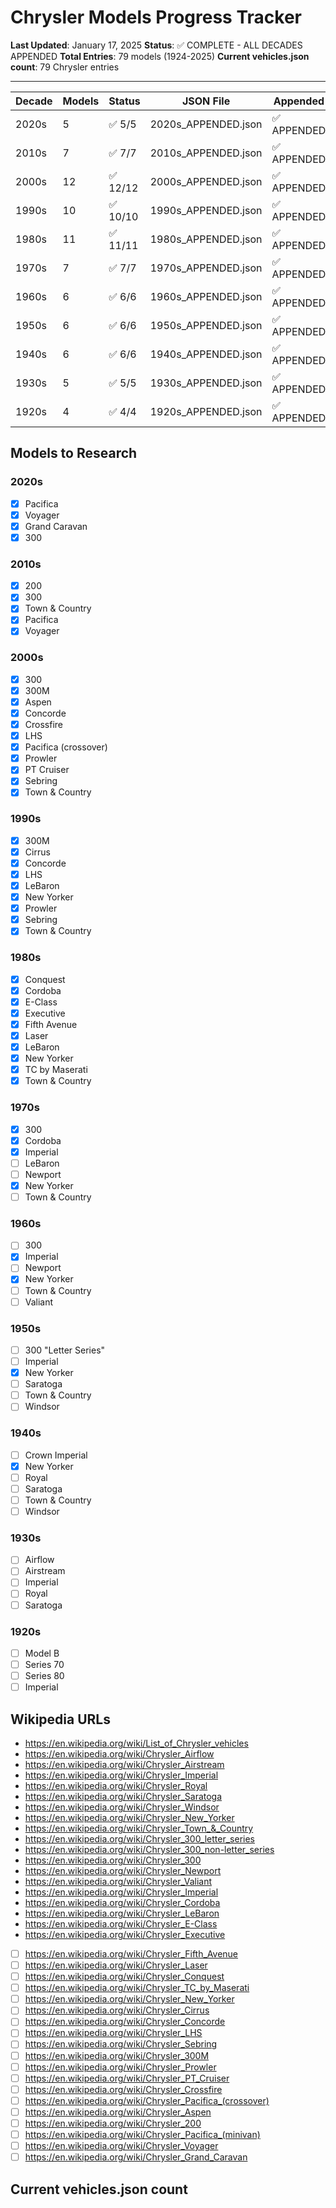 # Chrysler Models Progress Tracker

**Last Updated**: January 17, 2025
**Status**: ✅ COMPLETE - ALL DECADES APPENDED
**Total Entries**: 79 models (1924-2025)
**Current vehicles.json count**: 79 Chrysler entries

---

| Decade | Models | Status | JSON File | Appended |
|---|---|---|---|---|
| 2020s | 5 | ✅ 5/5 | 2020s_APPENDED.json | ✅ APPENDED |
| 2010s | 7 | ✅ 7/7 | 2010s_APPENDED.json | ✅ APPENDED |
| 2000s | 12 | ✅ 12/12 | 2000s_APPENDED.json | ✅ APPENDED |
| 1990s | 10 | ✅ 10/10 | 1990s_APPENDED.json | ✅ APPENDED |
| 1980s | 11 | ✅ 11/11 | 1980s_APPENDED.json | ✅ APPENDED |
| 1970s | 7 | ✅ 7/7 | 1970s_APPENDED.json | ✅ APPENDED |
| 1960s | 6 | ✅ 6/6 | 1960s_APPENDED.json | ✅ APPENDED |
| 1950s | 6 | ✅ 6/6 | 1950s_APPENDED.json | ✅ APPENDED |
| 1940s | 6 | ✅ 6/6 | 1940s_APPENDED.json | ✅ APPENDED |
| 1930s | 5 | ✅ 5/5 | 1930s_APPENDED.json | ✅ APPENDED |
| 1920s | 4 | ✅ 4/4 | 1920s_APPENDED.json | ✅ APPENDED |

## Models to Research

### 2020s
- [x] Pacifica
- [x] Voyager
- [x] Grand Caravan
- [x] 300

### 2010s
- [x] 200
- [x] 300
- [x] Town & Country
- [x] Pacifica
- [x] Voyager

### 2000s
- [x] 300
- [x] 300M
- [x] Aspen
- [x] Concorde
- [x] Crossfire
- [x] LHS
- [x] Pacifica (crossover)
- [x] Prowler
- [x] PT Cruiser
- [x] Sebring
- [x] Town & Country

### 1990s
- [x] 300M
- [x] Cirrus
- [x] Concorde
- [x] LHS
- [x] LeBaron
- [x] New Yorker
- [x] Prowler
- [x] Sebring
- [x] Town & Country

### 1980s
- [x] Conquest
- [x] Cordoba
- [x] E-Class
- [x] Executive
- [x] Fifth Avenue
- [x] Laser
- [x] LeBaron
- [x] New Yorker
- [x] TC by Maserati
- [x] Town & Country

### 1970s
- [x] 300
- [x] Cordoba
- [x] Imperial
- [ ] LeBaron
- [ ] Newport
- [x] New Yorker
- [ ] Town & Country

### 1960s
- [ ] 300
- [x] Imperial
- [ ] Newport
- [x] New Yorker
- [ ] Town & Country
- [ ] Valiant

### 1950s
- [ ] 300 "Letter Series"
- [ ] Imperial
- [x] New Yorker
- [ ] Saratoga
- [ ] Town & Country
- [ ] Windsor

### 1940s
- [ ] Crown Imperial
- [x] New Yorker
- [ ] Royal
- [ ] Saratoga
- [ ] Town & Country
- [ ] Windsor

### 1930s
- [ ] Airflow
- [ ] Airstream
- [ ] Imperial
- [ ] Royal
- [ ] Saratoga

### 1920s
- [ ] Model B
- [ ] Series 70
- [ ] Series 80
- [ ] Imperial

## Wikipedia URLs
- https://en.wikipedia.org/wiki/List_of_Chrysler_vehicles
- https://en.wikipedia.org/wiki/Chrysler_Airflow
- https://en.wikipedia.org/wiki/Chrysler_Airstream
- https://en.wikipedia.org/wiki/Chrysler_Imperial
- https://en.wikipedia.org/wiki/Chrysler_Royal
- https://en.wikipedia.org/wiki/Chrysler_Saratoga
- https://en.wikipedia.org/wiki/Chrysler_Windsor
- https://en.wikipedia.org/wiki/Chrysler_New_Yorker
- https://en.wikipedia.org/wiki/Chrysler_Town_&_Country
- https://en.wikipedia.org/wiki/Chrysler_300_letter_series
- https://en.wikipedia.org/wiki/Chrysler_300_non-letter_series
- https://en.wikipedia.org/wiki/Chrysler_300
- https://en.wikipedia.org/wiki/Chrysler_Newport
- https://en.wikipedia.org/wiki/Chrysler_Valiant
- https://en.wikipedia.org/wiki/Chrysler_Imperial
- https://en.wikipedia.org/wiki/Chrysler_Cordoba
- https://en.wikipedia.org/wiki/Chrysler_LeBaron
- https://en.wikipedia.org/wiki/Chrysler_E-Class
- https://en.wikipedia.org/wiki/Chrysler_Executive
- [ ] https://en.wikipedia.org/wiki/Chrysler_Fifth_Avenue
- [ ] https://en.wikipedia.org/wiki/Chrysler_Laser
- [ ] https://en.wikipedia.org/wiki/Chrysler_Conquest
- [ ] https://en.wikipedia.org/wiki/Chrysler_TC_by_Maserati
- [ ] https://en.wikipedia.org/wiki/Chrysler_New_Yorker
- [ ] https://en.wikipedia.org/wiki/Chrysler_Cirrus
- [ ] https://en.wikipedia.org/wiki/Chrysler_Concorde
- [ ] https://en.wikipedia.org/wiki/Chrysler_LHS
- [ ] https://en.wikipedia.org/wiki/Chrysler_Sebring
- [ ] https://en.wikipedia.org/wiki/Chrysler_300M
- [ ] https://en.wikipedia.org/wiki/Chrysler_Prowler
- [ ] https://en.wikipedia.org/wiki/Chrysler_PT_Cruiser
- [ ] https://en.wikipedia.org/wiki/Chrysler_Crossfire
- [ ] https://en.wikipedia.org/wiki/Chrysler_Pacifica_(crossover)
- [ ] https://en.wikipedia.org/wiki/Chrysler_Aspen
- [ ] https://en.wikipedia.org/wiki/Chrysler_200
- [ ] https://en.wikipedia.org/wiki/Chrysler_Pacifica_(minivan)
- [ ] https://en.wikipedia.org/wiki/Chrysler_Voyager
- [ ] https://en.wikipedia.org/wiki/Chrysler_Grand_Caravan

## Current vehicles.json count
